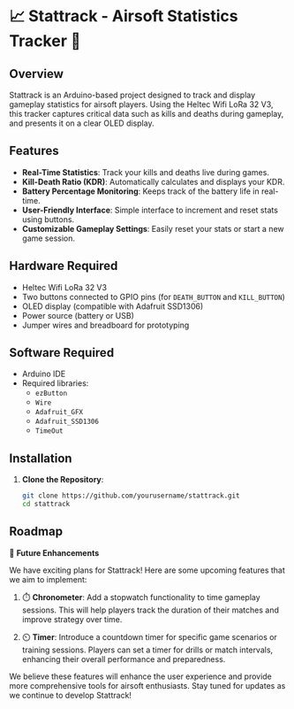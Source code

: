 # 📈 Stattrack - Airsoft Statistics Tracker 🔫


## Overview

Stattrack is an Arduino-based project designed to track and display gameplay statistics for airsoft players. Using the Heltec Wifi LoRa 32 V3, this tracker captures critical data such as kills and deaths during gameplay, and presents it on a clear OLED display.

## Features

- **Real-Time Statistics**: Track your kills and deaths live during games.
- **Kill-Death Ratio (KDR)**: Automatically calculates and displays your KDR.
- **Battery Percentage Monitoring**: Keeps track of the battery life in real-time.
- **User-Friendly Interface**: Simple interface to increment and reset stats using buttons.
- **Customizable Gameplay Settings**: Easily reset your stats or start a new game session.

## Hardware Required

- Heltec Wifi LoRa 32 V3
- Two buttons connected to GPIO pins (for `DEATH_BUTTON` and `KILL_BUTTON`)
- OLED display (compatible with Adafruit SSD1306)
- Power source (battery or USB)
- Jumper wires and breadboard for prototyping

## Software Required

- Arduino IDE
- Required libraries:
  - `ezButton`
  - `Wire`
  - `Adafruit_GFX`
  - `Adafruit_SSD1306`
  - `TimeOut`

## Installation

1. **Clone the Repository**: 
   ```bash
   git clone https://github.com/yourusername/stattrack.git
   cd stattrack

## Roadmap

🚀 **Future Enhancements**

We have exciting plans for Stattrack! Here are some upcoming features that we aim to implement:

1. ⏱️ **Chronometer**: Add a stopwatch functionality to time gameplay sessions. This will help players track the duration of their matches and improve strategy over time.

2. ⏲️ **Timer**: Introduce a countdown timer for specific game scenarios or training sessions. Players can set a timer for drills or match intervals, enhancing their overall performance and preparedness.

We believe these features will enhance the user experience and provide more comprehensive tools for airsoft enthusiasts. Stay tuned for updates as we continue to develop Stattrack!
